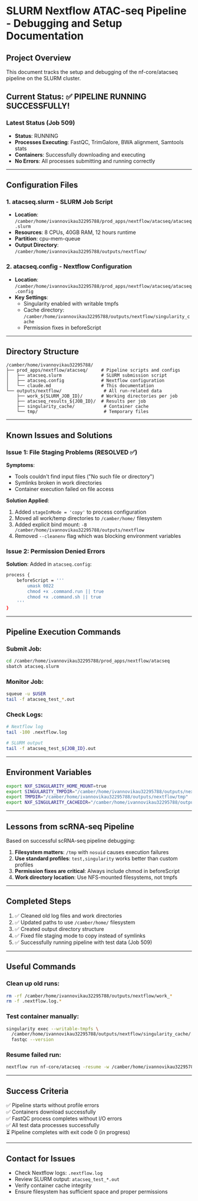 # SLURM Nextflow ATAC-seq Pipeline - Debugging and Setup Documentation

## Project Overview
This document tracks the setup and debugging of the nf-core/atacseq pipeline on the SLURM cluster.

## Current Status: ✅ PIPELINE RUNNING SUCCESSFULLY!

### Latest Status (Job 509)
- **Status**: RUNNING 
- **Processes Executing**: FastQC, TrimGalore, BWA alignment, Samtools stats
- **Containers**: Successfully downloading and executing
- **No Errors**: All processes submitting and running correctly

---

## Configuration Files

### 1. **atacseq.slurm** - SLURM Job Script
- **Location**: `/camber/home/ivannovikau32295788/prod_apps/nextflow/atacseq/atacseq.slurm`
- **Resources**: 8 CPUs, 40GB RAM, 12 hours runtime
- **Partition**: cpu-mem-queue
- **Output Directory**: `/camber/home/ivannovikau32295788/outputs/nextflow/`

### 2. **atacseq.config** - Nextflow Configuration
- **Location**: `/camber/home/ivannovikau32295788/prod_apps/nextflow/atacseq/atacseq.config`
- **Key Settings**:
  - Singularity enabled with writable tmpfs
  - Cache directory: `/camber/home/ivannovikau32295788/outputs/nextflow/singularity_cache`
  - Permission fixes in beforeScript

---

## Directory Structure
```
/camber/home/ivannovikau32295788/
├── prod_apps/nextflow/atacseq/     # Pipeline scripts and configs
│   ├── atacseq.slurm               # SLURM submission script
│   ├── atacseq.config              # Nextflow configuration
│   └── claude.md                   # This documentation
└── outputs/nextflow/                # All run-related data
    ├── work_${SLURM_JOB_ID}/       # Working directories per job
    ├── atacseq_results_${JOB_ID}/  # Results per job
    ├── singularity_cache/           # Container cache
    └── tmp/                         # Temporary files
```

---

## Known Issues and Solutions

### Issue 1: File Staging Problems (RESOLVED ✅)
**Symptoms**:
- Tools couldn't find input files ("No such file or directory")
- Symlinks broken in work directories
- Container execution failed on file access

**Solution Applied**:
1. Added `stageInMode = 'copy'` to process configuration
2. Moved all work/temp directories to `/camber/home/` filesystem
3. Added explicit bind mount: `-B /camber/home/ivannovikau32295788/outputs/nextflow`
4. Removed `--cleanenv` flag which was blocking environment variables

### Issue 2: Permission Denied Errors
**Solution**: Added in `atacseq.config`:
```bash
process {
    beforeScript = '''
        umask 0022
        chmod +x .command.run || true
        chmod +x .command.sh || true
    '''
}
```

---

## Pipeline Execution Commands

### Submit Job:
```bash
cd /camber/home/ivannovikau32295788/prod_apps/nextflow/atacseq
sbatch atacseq.slurm
```

### Monitor Job:
```bash
squeue -u $USER
tail -f atacseq_test_*.out
```

### Check Logs:
```bash
# Nextflow log
tail -100 .nextflow.log

# SLURM output
tail -f atacseq_test_${JOB_ID}.out
```

---

## Environment Variables
```bash
export NXF_SINGULARITY_HOME_MOUNT=true
export SINGULARITY_TMPDIR="/camber/home/ivannovikau32295788/outputs/nextflow/tmp"
export TMPDIR="/camber/home/ivannovikau32295788/outputs/nextflow/tmp"
export NXF_SINGULARITY_CACHEDIR="/camber/home/ivannovikau32295788/outputs/nextflow/singularity_cache"
```

---

## Lessons from scRNA-seq Pipeline
Based on successful scRNA-seq pipeline debugging:

1. **Filesystem matters**: `/tmp` with `nosuid` causes execution failures
2. **Use standard profiles**: `test,singularity` works better than custom profiles
3. **Permission fixes are critical**: Always include chmod in beforeScript
4. **Work directory location**: Use NFS-mounted filesystems, not tmpfs

---

## Completed Steps
1. ✅ Cleaned old log files and work directories
2. ✅ Updated paths to use `/camber/home/` filesystem
3. ✅ Created output directory structure
4. ✅ Fixed file staging mode to copy instead of symlinks
5. ✅ Successfully running pipeline with test data (Job 509)

---

## Useful Commands

### Clean up old runs:
```bash
rm -rf /camber/home/ivannovikau32295788/outputs/nextflow/work_*
rm -f .nextflow.log.*
```

### Test container manually:
```bash
singularity exec --writable-tmpfs \
  /camber/home/ivannovikau32295788/outputs/nextflow/singularity_cache/[container.img] \
  fastqc --version
```

### Resume failed run:
```bash
nextflow run nf-core/atacseq -resume -w /camber/home/ivannovikau32295788/outputs/nextflow/work_${JOB_ID}
```

---

## Success Criteria
✅ Pipeline starts without profile errors  
✅ Containers download successfully  
✅ FastQC process completes without I/O errors  
✅ All test data processes successfully  
⏳ Pipeline completes with exit code 0 (in progress)  

---

## Contact for Issues
- Check Nextflow logs: `.nextflow.log`
- Review SLURM output: `atacseq_test_*.out`
- Verify container cache integrity
- Ensure filesystem has sufficient space and proper permissions
